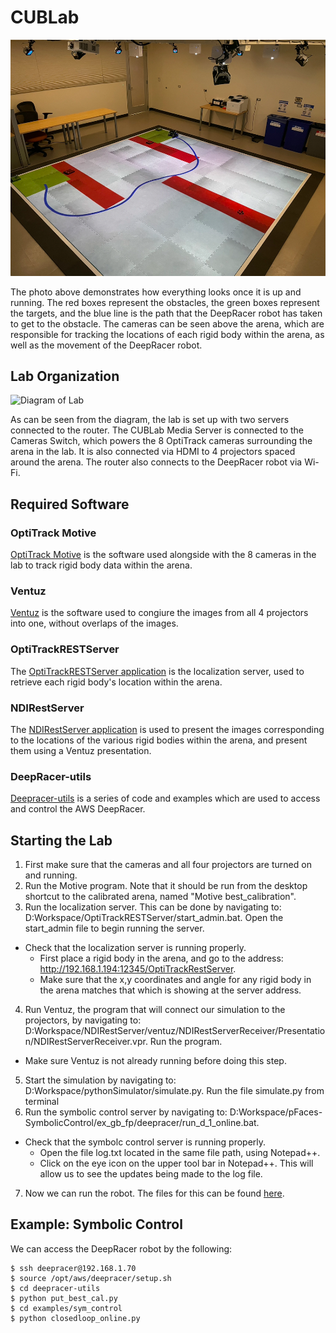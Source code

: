 # CUBLab

![Image of Lab](https://github.com/HyConSys/CUBLab/blob/main/Lab_Photo.png)

The photo above demonstrates how everything looks once it is up and running. The red boxes represent the obstacles, the green boxes represent the targets, and the blue line is the path that the DeepRacer robot has taken to get to the obstacle. The cameras can be seen above the arena, which are responsible for tracking the locations of each rigid body within the arena, as well as the movement of the DeepRacer robot. 

## Lab Organization
![Diagram of Lab](https://user-images.githubusercontent.com/70183533/124334875-b167b900-db55-11eb-81ff-5fbee1956edf.png)

As can be seen from the diagram, the lab is set up with two servers connected to the router. The CUBLab Media Server is connected to the Cameras Switch, which powers the 8 OptiTrack cameras surrounding the arena in the lab. It is also connected via HDMI to 4 projectors spaced around the arena. The router also connects to the DeepRacer robot via Wi-Fi. 

## Required Software

### OptiTrack Motive

[OptiTrack Motive](https://optitrack.com/software/) is the software used alongside with the 8 cameras in the lab to track rigid body data within the arena. 

### Ventuz

[Ventuz](https://www.ventuz.com/downloads/) is the software used to congiure the images from all 4 projectors into one, without overlaps of the images. 

### OptiTrackRESTServer

The [OptiTrackRESTServer application](https://github.com/HyConSys/OptiTrackRESTServer) is the localization server, used to retrieve each rigid body's location within the arena. 

### NDIRestServer

The [NDIRestServer application](https://github.com/HyConSys/NDIRestServer) is used to present the images corresponding to the locations of the various rigid bodies within the arena, and present them using a Ventuz presentation.

### DeepRacer-utils

[Deepracer-utils](https://github.com/HyConSys/deepracer-utils) is a series of code and examples which are used to access and control the AWS DeepRacer.

## Starting the Lab

1. First make sure that the cameras and all four projectors are turned on and running.
2. Run the Motive program. Note that it should be run from the desktop shortcut to the calibrated arena, named "Motive best_calibration".
3. Run the localization server. This can be done by navigating to: D:Workspace/OptiTrackRESTServer/start_admin.bat. Open the start_admin file to begin running the server.

  - Check that the localization server is running properly. 
    - First place a rigid body in the arena, and go to the address: http://192.168.1.194:12345/OptiTrackRestServer. 
    - Make sure that the x,y coordinates and angle for any rigid body in the arena matches that which is showing at the server address.
    
4. Run Ventuz, the program that will connect our simulation to the projectors, by navigating to: D:Workspace/NDIRestServer/ventuz/NDIRestServerReceiver/Presentation/NDIRestServerReceiver.vpr. Run the program.
  - Make sure Ventuz is not already running before doing this step.
5. Start the simulation by navigating to: D:Workspace/pythonSimulator/simulate.py. Run the file simulate.py from terminal
6. Run the symbolic control server by navigating to: D:Workspace/pFaces-SymbolicControl/ex_gb_fp/deepracer/run_d_1_online.bat.
  - Check that the symbolc control server is running properly.
    - Open the file log.txt located in the same file path, using Notepad++.
    - Click on the eye icon on the upper tool bar in Notepad++. This will allow us to see the updates being made to the log file. 
7. Now we can run the robot. The files for this can be found [here](https://github.com/HyConSys/deepracer-utils).

## Example: Symbolic Control

We can access the DeepRacer robot by the following:
  ```
  $ ssh deepracer@192.168.1.70
  $ source /opt/aws/deepracer/setup.sh
  $ cd deepracer-utils
  $ python put_best_cal.py
  $ cd examples/sym_control
  $ python closedloop_online.py
  ```
  
